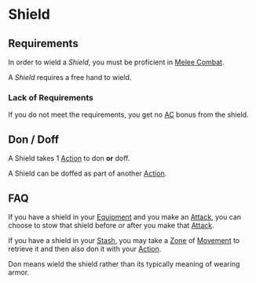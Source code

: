 # Shield

## Requirements

In order to wield a *Shield*, you must be proficient in [Melee Combat](../../Player%20Characters/Skills/Primary%20Skills/Melee%20Combat.md).

A *Shield* requires a free hand to wield.

### Lack of Requirements

If you do not meet the requirements, you get no [AC](../../Player%20Characters/Derived%20Statistics/Armor%20Class.md) bonus from the shield.

## Don / Doff

A Shield takes 1 [Action](../../Game%20Procedures/Core%20Procedures/Action.md) to don **or** doff.

A Shield can be doffed as part of another [Action](../../Game%20Procedures/Core%20Procedures/Action.md).

## FAQ

If you have a shield in your [Equipment](../../Player%20Characters/Inventory/Equipment.md) and you make an [Attack](../../Game%20Procedures/Combat/Attack.md), you can choose to stow that shield before or after you make that [Attack](../../Game%20Procedures/Combat/Attack.md).

If you have a shield in your [Stash](../../Player%20Characters/Inventory/Stash.md), you may take a [Zone](../../Game%20Procedures/Core%20Procedures/Zone.md) of [Movement](../../Game%20Procedures/Combat/Movement.md) to retrieve it and then also don it with your [Action](../../Game%20Procedures/Core%20Procedures/Action.md).

Don means wield the shield rather than its typically meaning of wearing armor.
